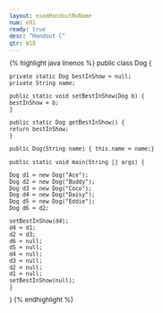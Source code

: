 ```yaml
---
layout: examHandoutNoName
num: e01
ready: true
desc: "Handout C"
qtr: W18
---
```


<style>
 body { font-size: 72%;
 line-height: 102%;

}

 td  {
  padding-left:5px; padding-right: 5px;
}
</style>


{% highlight java linenos %}
public class Dog {
    
    private static Dog bestInShow = null;
    private String name;
    
    public static void setBestInShow(Dog b) {
	bestInShow = b;
    }
    
    public static Dog getBestInShow() {
	return bestInShow;
    }
    
    public Dog(String name) { this.name = name;}
    
    public static void main(String [] args) {
	
	Dog d1 = new Dog("Ace");
	Dog d2 = new Dog("Buddy");
	Dog d3 = new Dog("Coco");
	Dog d4 = new Dog("Daisy");
	Dog d5 = new Dog("Eddie");
	Dog d6 = d2;   
	
	setBestInShow(d4);       
	d4 = d1;                 
	d2 = d3;                 
	d6 = null;               
	d5 = null;               
	d4 = null;               
	d3 = null;               
	d2 = null;               
	d1 = null;               
	setBestInShow(null);     
    }
}
{% endhighlight %}


